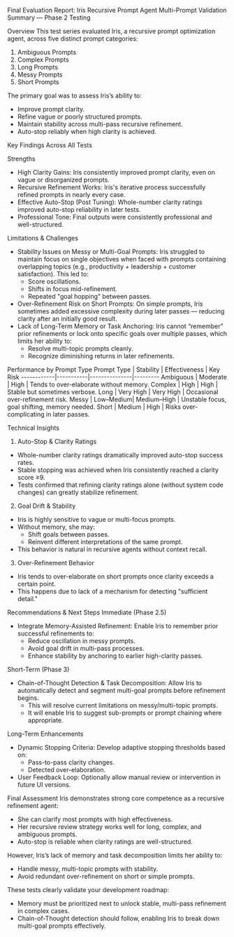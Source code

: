 
Final Evaluation Report: Iris Recursive Prompt Agent
Multi-Prompt Validation Summary — Phase 2 Testing

Overview
This test series evaluated Iris, a recursive prompt optimization agent, across five distinct prompt categories:
1. Ambiguous Prompts
2. Complex Prompts
3. Long Prompts
4. Messy Prompts
5. Short Prompts

The primary goal was to assess Iris’s ability to:
- Improve prompt clarity.
- Refine vague or poorly structured prompts.
- Maintain stability across multi-pass recursive refinement.
- Auto-stop reliably when high clarity is achieved.

Key Findings Across All Tests

Strengths
- High Clarity Gains: Iris consistently improved prompt clarity, even on vague or disorganized prompts.
- Recursive Refinement Works: Iris's iterative process successfully refined prompts in nearly every case.
- Effective Auto-Stop (Post Tuning): Whole-number clarity ratings improved auto-stop reliability in later tests.
- Professional Tone: Final outputs were consistently professional and well-structured.

Limitations & Challenges
- Stability Issues on Messy or Multi-Goal Prompts:
  Iris struggled to maintain focus on single objectives when faced with prompts containing overlapping topics (e.g., productivity + leadership + customer satisfaction). This led to:
  - Score oscillations.
  - Shifts in focus mid-refinement.
  - Repeated "goal hopping" between passes.
- Over-Refinement Risk on Short Prompts:
  On simple prompts, Iris sometimes added excessive complexity during later passes — reducing clarity after an initially good result.
- Lack of Long-Term Memory or Task Anchoring:
  Iris cannot “remember” prior refinements or lock onto specific goals over multiple passes, which limits her ability to:
  - Resolve multi-topic prompts cleanly.
  - Recognize diminishing returns in later refinements.

Performance by Prompt Type
Prompt Type | Stability | Effectiveness | Key Risk
------------|-----------|---------------|---------
Ambiguous   | Moderate  | High          | Tends to over-elaborate without memory.
Complex     | High      | High          | Stable but sometimes verbose.
Long        | Very High | Very High     | Occasional over-refinement risk.
Messy       | Low–Medium| Medium–High   | Unstable focus, goal shifting, memory needed.
Short       | Medium    | High          | Risks over-complicating in later passes.

Technical Insights
1. Auto-Stop & Clarity Ratings
- Whole-number clarity ratings dramatically improved auto-stop success rates.
- Stable stopping was achieved when Iris consistently reached a clarity score ≥9.
- Tests confirmed that refining clarity ratings alone (without system code changes) can greatly stabilize refinement.

2. Goal Drift & Stability
- Iris is highly sensitive to vague or multi-focus prompts.
- Without memory, she may:
  - Shift goals between passes.
  - Reinvent different interpretations of the same prompt.
- This behavior is natural in recursive agents without context recall.

3. Over-Refinement Behavior
- Iris tends to over-elaborate on short prompts once clarity exceeds a certain point.
- This happens due to lack of a mechanism for detecting "sufficient detail."

Recommendations & Next Steps
Immediate (Phase 2.5)
- Integrate Memory-Assisted Refinement:
  Enable Iris to remember prior successful refinements to:
  - Reduce oscillation in messy prompts.
  - Avoid goal drift in multi-pass processes.
  - Enhance stability by anchoring to earlier high-clarity passes.

Short-Term (Phase 3)
- Chain-of-Thought Detection & Task Decomposition:
  Allow Iris to automatically detect and segment multi-goal prompts before refinement begins.
  - This will resolve current limitations on messy/multi-topic prompts.
  - It will enable Iris to suggest sub-prompts or prompt chaining where appropriate.

Long-Term Enhancements
- Dynamic Stopping Criteria:
  Develop adaptive stopping thresholds based on:
  - Pass-to-pass clarity changes.
  - Detected over-elaboration.
- User Feedback Loop:
  Optionally allow manual review or intervention in future UI versions.

Final Assessment
Iris demonstrates strong core competence as a recursive refinement agent:
- She can clarify most prompts with high effectiveness.
- Her recursive review strategy works well for long, complex, and ambiguous prompts.
- Auto-stop is reliable when clarity ratings are well-structured.

However, Iris’s lack of memory and task decomposition limits her ability to:
- Handle messy, multi-topic prompts with stability.
- Avoid redundant over-refinement on short or simple prompts.

These tests clearly validate your development roadmap:
- Memory must be prioritized next to unlock stable, multi-pass refinement in complex cases.
- Chain-of-Thought detection should follow, enabling Iris to break down multi-goal prompts effectively.
